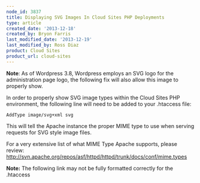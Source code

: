 ```yaml
---
node_id: 3837
title: Displaying SVG Images In Cloud Sites PHP Deployments
type: article
created_date: '2013-12-18'
created_by: Bryon Farris
last_modified_date: '2013-12-19'
last_modified_by: Ross Diaz
product: Cloud Sites
product_url: cloud-sites
---
```


**Note**: As of Wordpress 3.8, Wordpress employs an SVG logo for the
administration page logo, the following fix will also allow this image
to properly show.

In order to properly show SVG image types within the Cloud Sites PHP
environment, the following line will need to be added to your .htaccess
file:

`AddType image/svg+xml svg`

This will tell the Apache instance the proper MIME type to use when
serving requests for SVG style image files.

For a very extensive list of what MIME Type Apache supports, please
review:
<http://svn.apache.org/repos/asf/httpd/httpd/trunk/docs/conf/mime.types>

**Note:** The following link may not be fully formatted correctly for the
.htaccess



